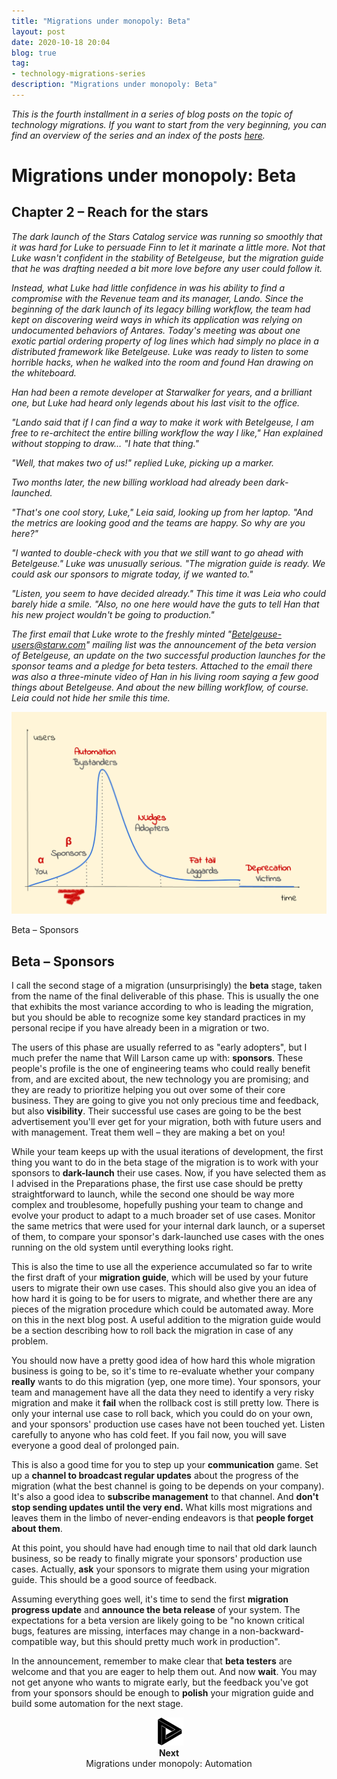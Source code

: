 ```yaml
---
title: "Migrations under monopoly: Beta"
layout: post
date: 2020-10-18 20:04
blog: true
tag:
- technology-migrations-series
description: "Migrations under monopoly: Beta"
---
```


_This is the fourth installment in a series of blog posts on the topic of technology migrations. If you want to start from the very beginning, you can find an overview of the series and an index of the posts [here](http://poros.github.io/technology-migrations-series/)._

# Migrations under monopoly: Beta

## Chapter 2 – Reach for the stars

_The dark launch of the Stars Catalog service was running so smoothly that it was hard for Luke to persuade Finn to let it marinate a little more. Not that Luke wasn't confident in the stability of Betelgeuse, but the migration guide that he was drafting needed a bit more love before any user could follow it._

_Instead, what Luke had little confidence in was his ability to find a compromise with the Revenue team and its manager, Lando. Since the beginning of the dark launch of its legacy billing workflow, the team had kept on discovering weird ways in which its application was relying on undocumented behaviors of Antares. Today's meeting was about one exotic partial ordering property of log lines which had simply no place in a distributed framework like Betelgeuse. Luke was ready to listen to some horrible hacks, when he walked into the room and found Han drawing on the whiteboard._

_Han had been a remote developer at Starwalker for years, and a brilliant one, but Luke had heard only legends about his last visit to the office._

_"Lando said that if I can find a way to make it work with Betelgeuse, I am free to re-architect the entire billing workflow the way I like," Han explained without stopping to draw… "I hate that thing."_

_"Well, that makes two of us!" replied Luke, picking up a marker._

_Two months later, the new billing workload had already been dark-launched._

_"That's one cool story, Luke," Leia said, looking up from her laptop. "And the metrics are looking good and the teams are happy. So why are you here?"_

_"I wanted to double-check with you that we still want to go ahead with Betelgeuse." Luke was unusually serious. "The migration guide is ready. We could ask our sponsors to migrate today, if we wanted to."_

_"Listen, you seem to have decided already." This time it was Leia who could barely hide a smile. "Also, no one here would have the guts to tell Han that his new project wouldn't be going to production."_

_The first email that Luke wrote to the freshly minted "Betelgeuse-users@starw.com" mailing list was the announcement of the beta version of Betelgeuse, an update on the two successful production launches for the sponsor teams and a pledge for beta testers. Attached to the email there was also a three-minute video of Han in his living room saying a few good things about Betelgeuse. And about the new billing workflow, of course. Leia could not hide her smile this time._

![Beta](/assets/images/migrations_under_monopoly_2.png)
<figcaption class="caption">Beta – Sponsors</figcaption>

## Beta – Sponsors

I call the second stage of a migration (unsurprisingly) the **beta** stage, taken from the name of the final deliverable of this phase. This is usually the one that exhibits the most variance according to who is leading the migration, but you should be able to recognize some key standard practices in my personal recipe if you have already been in a migration or two.

The users of this phase are usually referred to as "early adopters", but I much prefer the name that Will Larson came up with: **sponsors**. These people's profile is the one of engineering teams who could really benefit from, and are excited about, the new technology you are promising; and they are ready to prioritize helping you out over some of their core business. They are going to give you not only precious time and feedback, but also **visibility**. Their successful use cases are going to be the best advertisement you'll ever get for your migration, both with future users and with management. Treat them well – they are making a bet on you!

While your team keeps up with the usual iterations of development, the first thing you want to do in the beta stage of the migration is to work with your sponsors to **dark-launch** their use cases. Now, if you have selected them as I advised in the Preparations phase, the first use case should be pretty straightforward to launch, while the second one should be way more complex and troublesome, hopefully pushing your team to change and evolve your product to adapt to a much broader set of use cases. Monitor the same metrics that were used for your internal dark launch, or a superset of them, to compare your sponsor's dark-launched use cases with the ones running on the old system until everything looks right.

This is also the time to use all the experience accumulated so far to write the first draft of your **migration guide**, which will be used by your future users to migrate their own use cases. This should also give you an idea of how hard it is going to be for users to migrate, and whether there are any pieces of the migration procedure which could be automated away. More on this in the next blog post. A useful addition to the migration guide would be a section describing how to roll back the migration in case of any problem.

You should now have a pretty good idea of how hard this whole migration business is going to be, so it's time to re-evaluate whether your company **really** wants to do this migration (yep, one more time). Your sponsors, your team and management have all the data they need to identify a very risky migration and make it **fail** when the rollback cost is still pretty low. There is only your internal use case to roll back, which you could do on your own, and your sponsors' production use cases have not been touched yet. Listen carefully to anyone who has cold feet. If you fail now, you will save everyone a good deal of prolonged pain.

This is also a good time for you to step up your **communication** game. Set up a **channel to broadcast regular updates** about the progress of the migration (what the best channel is going to be depends on your company). It's also a good idea to **subscribe management** to that channel. And **don't stop sending updates until the very end.** What kills most migrations and leaves them in the limbo of never-ending endeavors is that **people forget about them**.

At this point, you should have had enough time to nail that old dark launch business, so be ready to finally migrate your sponsors' production use cases. Actually, **ask** your sponsors to migrate them using your migration guide. This should be a good source of feedback.

Assuming everything goes well, it's time to send the first **migration progress update** and **announce the beta release** of your system. The expectations for a beta version are likely going to be "no known critical bugs, features are missing, interfaces may change in a non-backward-compatible way, but this should pretty much work in production".

In the announcement, remember to make clear that **beta testers** are welcome and that you are eager to help them out. And now **wait**. You may not get anyone who wants to migrate early, but the feedback you've got from your sponsors should be enough to **polish** your migration guide and build some automation for the next stage.

<div align="center">
<a href="http://poros.github.io/mum-automation/">
<img src="/assets/images/next.png" alt="Next">
</a>
<b><figcaption class="caption">Next</figcaption></b>
<figcaption class="caption">Migrations under monopoly: Automation</figcaption>
</div>
